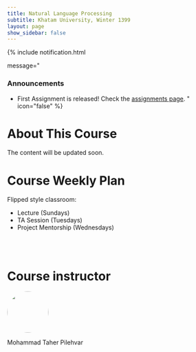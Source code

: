 ```yaml
---
title: Natural Language Processing
subtitle: Khatam University, Winter 1399
layout: page
show_sidebar: false
---
```


{% include notification.html

message="
### Announcements
* First Assignment is released! Check the [assignments page](assignments).
" 
icon="false"
%}

# About This Course

The content will be updated soon.

# Course Weekly Plan

Flipped style classroom: 
* Lecture (Sundays)
* TA Session (Tuesdays)
* Project Mentorship (Wednesdays)

<div class="container">
 <br><br>
 
 <div class="columns is-multiline">            
  <div class="column is-4">
   <h1>
    Course instructor
   </h1>
   <div class="columns is-multiline">
    <div class="column is-6 has-text-centered">
     <img src="assets/img/taher.jpg" height="auto" width="96" style="border-radius:100%">
     <p class="subtitle is-5">Mohammad Taher Pilehvar</p>
    </div>
   </div>
  </div>
 </div>
 
</div>
